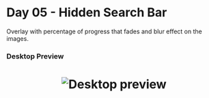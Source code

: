 # Day 05 - Hidden Search Bar

Overlay with percentage of progress that fades and blur effect on the images.

### Desktop Preview

<h1 align="center">
  <img alt="Desktop preview" src="imgs/preview-imgs/desktop.gif" />
</h1>
